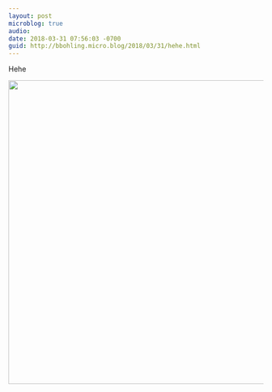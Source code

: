 ```yaml
---
layout: post
microblog: true
audio: 
date: 2018-03-31 07:56:03 -0700
guid: http://bbohling.micro.blog/2018/03/31/hehe.html
---
```

Hehe

<img src="http://micro.brandonbohling.com/uploads/2018/eec190ad88.jpg" width="600" height="600" />
